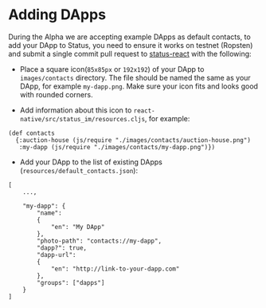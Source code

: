 # Adding DApps

During the Alpha we are accepting example DApps as default contacts, to add your DApp to Status, you need to ensure it works on testnet (Ropsten) and submit a single commit pull request to [status-react](http://github.com/status-im/status-react) with the following:

- Place a square icon(`85x85px` or `192x192`) of your DApp to `images/contacts` directory. The file should be named the same as your DApp, for example `my-dapp.png`. Make sure your icon fits and looks good with rounded corners.

- Add information about this icon to `react-native/src/status_im/resources.cljs`, for example:
```
(def contacts
  {:auction-house (js/require "./images/contacts/auction-house.png")
   :my-dapp (js/require "./images/contacts/my-dapp.png")})
```

- Add your DApp to the list of existing DApps (`resources/default_contacts.json`):

```
[
    ...,

    "my-dapp": {
        "name":
        {
            "en": "My DApp"
        },
        "photo-path": "contacts://my-dapp",
        "dapp?": true,
        "dapp-url":
        {
            "en": "http://link-to-your-dapp.com"
        },
        "groups": ["dapps"]
    }
]
```
